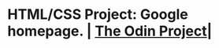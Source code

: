 
# HTML/CSS Project: Google homepage. | [The Odin Project](http://www.theodinproject.com/web-development-101/html-css?ref=lnav)|
